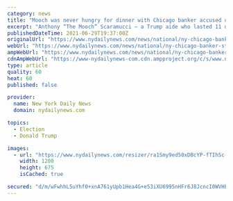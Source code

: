 ```yaml
---
category: news
title: "Mooch was never hungry for dinner with Chicago banker accused of bribing Paul Manafort for Trump job"
excerpt: "Anthony “The Mooch” Scaramucci — a Trump aide who lasted 11 days as White House Communications Director — testified Tuesday at the Manhattan Federal Court bribery trial of Chicago banker Stephen Calk,"
publishedDateTime: 2021-06-29T19:37:00Z
originalUrl: "https://www.nydailynews.com/news/national/ny-chicago-banker-stephen-calk-paul-manafort-trump-anthony-scaramucci-bribe-20210629-tcjj3amlkrctxn32zepkjswzzq-story.html"
webUrl: "https://www.nydailynews.com/news/national/ny-chicago-banker-stephen-calk-paul-manafort-trump-anthony-scaramucci-bribe-20210629-tcjj3amlkrctxn32zepkjswzzq-story.html"
ampWebUrl: "https://www.nydailynews.com/news/national/ny-chicago-banker-stephen-calk-paul-manafort-trump-anthony-scaramucci-bribe-20210629-tcjj3amlkrctxn32zepkjswzzq-story.html?outputType=amp"
cdnAmpWebUrl: "https://www-nydailynews-com.cdn.ampproject.org/c/s/www.nydailynews.com/news/national/ny-chicago-banker-stephen-calk-paul-manafort-trump-anthony-scaramucci-bribe-20210629-tcjj3amlkrctxn32zepkjswzzq-story.html?outputType=amp"
type: article
quality: 60
heat: 60
published: false

provider:
  name: New York Daily News
  domain: nydailynews.com

topics:
  - Election
  - Donald Trump

images:
  - url: "https://www.nydailynews.com/resizer/ra1Smy9ed50xDBcYP-fTIhSc-wQ=/1200x0/right/middle/cloudfront-us-east-1.images.arcpublishing.com/tronc/6H6TJ62KZ5FMTEJIDQDJJFDOVI.JPG"
    width: 1200
    height: 675
    isCached: true

secured: "d/m/wFwhhL5uYhf0+xnA761yUpb1Hea4G+e53iXU6995nHFr6J8JcncI0WVHEtTP1cG3GIQZOU4wXyqUOhPpqjYBym85iTbsVN5TItF2H7jZ8qyuY4sJYWDnSTj/KYWpaeq1gm5nBpQtStcQ1jktMZVcn2Dcizy2a3HxGLgSwz/Jt0lQ9uUrGMdzrcgcyH3DcVlzgufibT+R7elP18fGH6cGLwcqd55D+DpbZeSPpxBc/styeUBdZ7qWIn1QH3ir3p4qG74VjVy4VVp4wu+tLmRJdhJlmbigaAqo5u19lthWc7TorU62Zy5alUiQXUrytPWaQZf4Nyl0L9uqq3Iz4o06TRQvXTeRgMvVKQz0AUI=;QUHy+QQmkmmV88Z0AXyFmA=="
---
```


